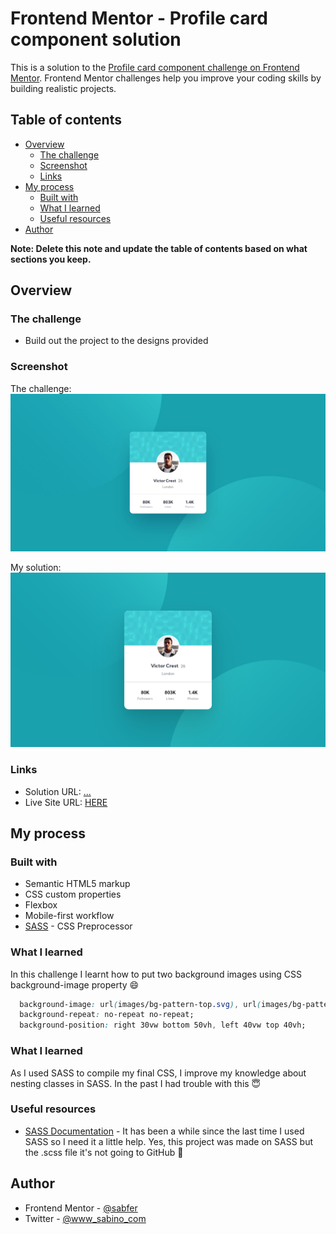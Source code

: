 # Frontend Mentor - Profile card component solution

This is a solution to the [Profile card component challenge on Frontend Mentor](https://www.frontendmentor.io/challenges/profile-card-component-cfArpWshJ). Frontend Mentor challenges help you improve your coding skills by building realistic projects. 

## Table of contents

- [Overview](#overview)
  - [The challenge](#the-challenge)
  - [Screenshot](#screenshot)
  - [Links](#links)
- [My process](#my-process)
  - [Built with](#built-with)
  - [What I learned](#what-i-learned)
  - [Useful resources](#useful-resources)
- [Author](#author)

**Note: Delete this note and update the table of contents based on what sections you keep.**

## Overview

### The challenge

- Build out the project to the designs provided

### Screenshot

  The challenge:
![](./assets/challenge.jpg)

  My solution: 
![](./assets/solution.png)

### Links

- Solution URL: [...](#)
- Live Site URL: [HERE](https://sabfer.github.io/Profile-Card-Component/)

## My process

### Built with

- Semantic HTML5 markup
- CSS custom properties
- Flexbox
- Mobile-first workflow
- [SASS](https://sass-lang.com/) - CSS Preprocessor 

### What I learned

In this challenge I learnt how to put two background images using CSS background-image property :smile: 

```css
  background-image: url(images/bg-pattern-top.svg), url(images/bg-pattern-bottom.svg);
  background-repeat: no-repeat no-repeat;
  background-position: right 30vw bottom 50vh, left 40vw top 40vh;
```

### What I learned

As I used SASS to compile my final CSS, I improve my knowledge about nesting classes in SASS. In the past I had trouble with this :innocent: 

### Useful resources

- [SASS Documentation](https://sass-lang.com/documentation) - It has been a while since the last time I used SASS so I need it a little help. Yes, this project was made on SASS but the .scss file it's not going to GitHub :rofl:

## Author

- Frontend Mentor - [@sabfer](https://www.frontendmentor.io/profile/sabfer)
- Twitter - [@www_sabino_com](https://www.twitter.com/www_sabino_com)
